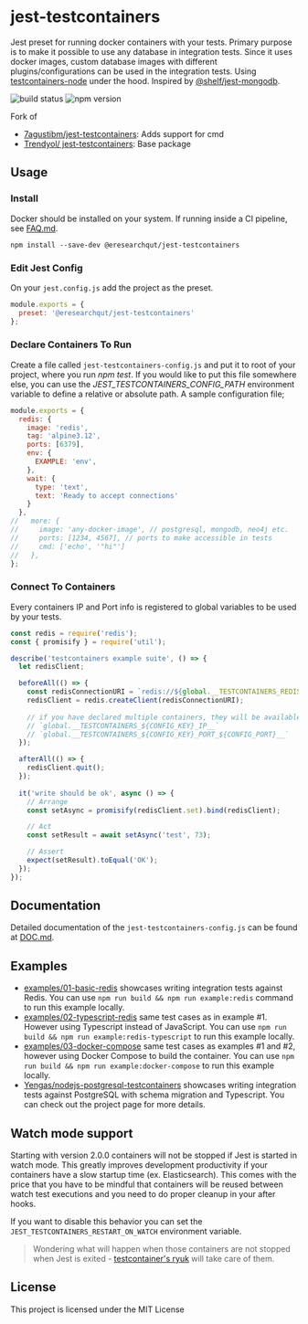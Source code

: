 # jest-testcontainers
Jest preset for running docker containers with your tests. Primary purpose is to make it possible to use any database in integration tests. Since it uses docker images, custom database images with different plugins/configurations can be used in the integration tests. Using [testcontainers-node](https://github.com/testcontainers/testcontainers-node) under the hood. Inspired by [@shelf/jest-mongodb](https://github.com/shelfio/jest-mongodb).

![build status](https://github.com/eresearchqut/jest-testcontainers/.github/workflows/build-package.yml/badge.svg)
![npm version](https://badge.fury.io/js/%40eresearchqut%2Fjest-testcontainers.svg)


Fork of 
* [7agustibm/jest-testcontainers](https://github.com/7agustibm/jest-testcontainers): Adds support for cmd
* [Trendyol/ jest-testcontainers](https://github.com/Trendyol/jest-testcontainers): Base package

## Usage
### Install
Docker should be installed on your system. If running inside a CI pipeline, see [FAQ.md](./FAQ.md).

```npm install --save-dev @eresearchqut/jest-testcontainers```

### Edit Jest Config
On your `jest.config.js` add the project as the preset.

```js
module.exports = {
  preset: '@eresearchqut/jest-testcontainers'
};
```

### Declare Containers To Run
Create a file called `jest-testcontainers-config.js` and put it to root of your project, where you run *npm test*. If you would like to put this file somewhere else, you can use the *JEST_TESTCONTAINERS_CONFIG_PATH* environment variable to define a relative or absolute path. A sample configuration file;

```js
module.exports = {
  redis: {
    image: 'redis',
    tag: 'alpine3.12',
    ports: [6379],
    env: {
      EXAMPLE: 'env',
    },
    wait: {
      type: 'text',
      text: 'Ready to accept connections'
    }
  },
//   more: {
//     image: 'any-docker-image', // postgresql, mongodb, neo4j etc.
//     ports: [1234, 4567], // ports to make accessible in tests
//     cmd: ['echo', '"hi"']
//   },
};
```

### Connect To Containers
Every containers IP and Port info is registered to global variables to be used by your tests.
```js
const redis = require('redis');
const { promisify } = require('util');

describe('testcontainers example suite', () => {
  let redisClient;

  beforeAll(() => {
    const redisConnectionURI = `redis://${global.__TESTCONTAINERS_REDIS_IP__}:${global.__TESTCONTAINERS_REDIS_PORT_6379__}`;
    redisClient = redis.createClient(redisConnectionURI);
    
    // if you have declared multiple containers, they will be available to access as well. e.g.
    // `global.__TESTCONTAINERS_${CONFIG_KEY}_IP__`
    // `global.__TESTCONTAINERS_${CONFIG_KEY}_PORT_${CONFIG_PORT}__`
  });

  afterAll(() => {
    redisClient.quit();
  });
  
  it('write should be ok', async () => {
    // Arrange
    const setAsync = promisify(redisClient.set).bind(redisClient);

    // Act
    const setResult = await setAsync('test', 73);

    // Assert
    expect(setResult).toEqual('OK');
  });
});
```

## Documentation
Detailed documentation of the `jest-testcontainers-config.js` can be found at [DOC.md](./DOC.md).

## Examples
- [examples/01-basic-redis](examples/01-basic-redis) showcases writing integration tests against Redis. You can use `npm run build && npm run example:redis` command to run this example locally.
- [examples/02-typescript-redis](examples/02-typescript-redis) same test cases as in example #1. However using Typescript instead of JavaScript. You can use `npm run build && npm run example:redis-typescript` to run this example locally.
- [examples/03-docker-compose](examples/03-docker-compose) same test cases as examples #1 and #2, however using Docker Compose to build the container. You can use `npm run build && npm run example:docker-compose` to run this example locally.
- [Yengas/nodejs-postgresql-testcontainers](https://github.com/Yengas/nodejs-postgresql-testcontainers) showcases writing integration tests against PostgreSQL with schema migration and Typescript. You can check out the project page for more details.

## Watch mode support
Starting with version 2.0.0 containers will not be stopped if Jest is started in watch mode. This greatly improves development productivity if your containers have a slow startup time (ex. Elasticsearch). This comes with the price that you have to be mindful that containers will be reused between watch test executions and you need to do proper cleanup in your after hooks.

If you want to disable this behavior you can set the `JEST_TESTCONTAINERS_RESTART_ON_WATCH` environment variable.

> Wondering what will happen when those containers are not stopped when Jest is exited - [testcontainer's ryuk](https://github.com/testcontainers/testcontainers-node#ryuk) will take care of them.

## License
This project is licensed under the MIT License
